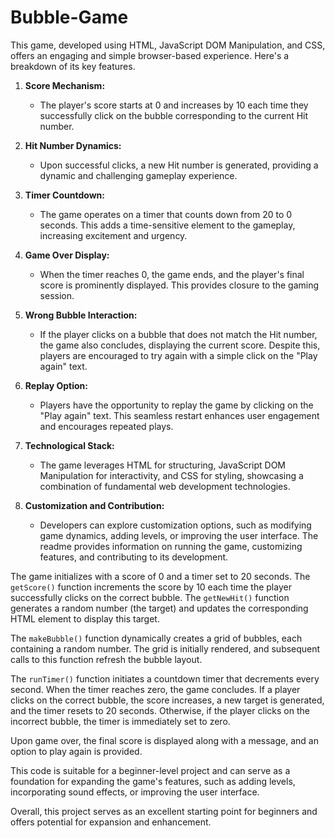 # Bubble-Game

This game, developed using HTML, JavaScript DOM Manipulation, and CSS, offers an engaging and simple browser-based experience. Here's a breakdown of its key features.

1. **Score Mechanism:**
   - The player's score starts at 0 and increases by 10 each time they successfully click on the bubble corresponding to the current Hit number.
   
2. **Hit Number Dynamics:**
   - Upon successful clicks, a new Hit number is generated, providing a dynamic and challenging gameplay experience.

3. **Timer Countdown:**
   - The game operates on a timer that counts down from 20 to 0 seconds. This adds a time-sensitive element to the gameplay, increasing excitement and urgency.

4. **Game Over Display:**
   - When the timer reaches 0, the game ends, and the player's final score is prominently displayed. This provides closure to the gaming session.

5. **Wrong Bubble Interaction:**
   - If the player clicks on a bubble that does not match the Hit number, the game also concludes, displaying the current score. Despite this, players are encouraged to try again with a simple click on the "Play again" text.

6. **Replay Option:**
   - Players have the opportunity to replay the game by clicking on the "Play again" text. This seamless restart enhances user engagement and encourages repeated plays.

7. **Technological Stack:**
   - The game leverages HTML for structuring, JavaScript DOM Manipulation for interactivity, and CSS for styling, showcasing a combination of fundamental web development technologies.

8. **Customization and Contribution:**
   - Developers can explore customization options, such as modifying game dynamics, adding levels, or improving the user interface. The readme provides information on running the game, customizing features, and contributing to its development.

The game initializes with a score of 0 and a timer set to 20 seconds. The `getScore()` function increments the score by 10 each time the player successfully clicks on the correct bubble. The `getNewHit()` function generates a random number (the target) and updates the corresponding HTML element to display this target.

The `makeBubble()` function dynamically creates a grid of bubbles, each containing a random number. The grid is initially rendered, and subsequent calls to this function refresh the bubble layout.

The `runTimer()` function initiates a countdown timer that decrements every second. When the timer reaches zero, the game concludes. If a player clicks on the correct bubble, the score increases, a new target is generated, and the timer resets to 20 seconds. Otherwise, if the player clicks on the incorrect bubble, the timer is immediately set to zero.

Upon game over, the final score is displayed along with a message, and an option to play again is provided.

This code is suitable for a beginner-level project and can serve as a foundation for expanding the game's features, such as adding levels, incorporating sound effects, or improving the user interface. 

Overall, this project serves as an excellent starting point for beginners and offers potential for expansion and enhancement.
